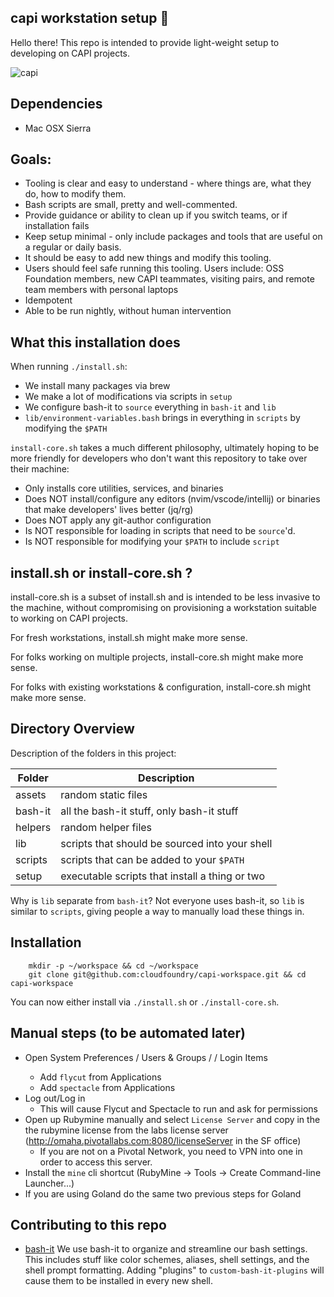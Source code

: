 ## capi workstation setup 🐋

Hello there! This repo is intended to provide light-weight setup to developing on CAPI projects.

![capi](https://im-01.gifer.com/9Y0s.gif)

## Dependencies
* Mac OSX Sierra

## Goals:
* Tooling is clear and easy to understand - where things are, what they do, how to modify them.
* Bash scripts are small, pretty and well-commented.
* Provide guidance or ability to clean up if you switch teams, or if installation fails
* Keep setup minimal - only include packages and tools that are useful on a regular or daily basis.
* It should be easy to add new things and modify this tooling.
* Users should feel safe running this tooling. Users include: OSS Foundation members, new
  CAPI teammates, visiting pairs, and remote team members with personal laptops
* Idempotent
* Able to be run nightly, without human intervention

## What this installation does

When running `./install.sh`:
* We install many packages via brew
* We make a lot of modifications via scripts in `setup`
* We configure bash-it to `source` everything in `bash-it` and `lib`
* `lib/environment-variables.bash` brings in everything in `scripts` by modifying the `$PATH`

`install-core.sh` takes a much different philosophy, ultimately hoping to be more friendly for developers who don't want this repository to take over their machine:
* Only installs core utilities, services, and binaries
* Does NOT install/configure any editors (nvim/vscode/intellij) or binaries that make developers' lives better (jq/rg)
* Does NOT apply any git-author configuration
* Is NOT responsible for loading in scripts that need to be `source`'d.
* Is NOT responsible for modifying your `$PATH` to include `script`

## install.sh or install-core.sh ?

install-core.sh is a subset of install.sh and is intended to be less invasive to the machine, without compromising on provisioning a workstation suitable to working on CAPI projects.

For fresh workstations, install.sh might make more sense.

For folks working on multiple projects, install-core.sh might make more sense.

For folks with existing workstations & configuration, install-core.sh might make more sense.

## Directory Overview

Description of the folders in this project:

Folder      | Description
----------- | -----------
assets      | random static files
bash-it     | all the bash-it stuff, only bash-it stuff
helpers     | random helper files
lib         | scripts that should be sourced into your shell
scripts     | scripts that can be added to your `$PATH`
setup       | executable scripts that install a thing or two

Why is `lib` separate from `bash-it`? Not everyone uses bash-it, so `lib` is similar to `scripts`, giving people a way to manually load these things in.

## Installation

```
    mkdir -p ~/workspace && cd ~/workspace
    git clone git@github.com:cloudfoundry/capi-workspace.git && cd capi-workspace
```

You can now either install via `./install.sh` or `./install-core.sh`.

## Manual steps (to be automated later)
* Open System Preferences / Users & Groups / <user> / Login Items
    * Add `flycut` from Applications
    * Add `spectacle` from Applications
* Log out/Log in
    * This will cause Flycut and Spectacle to run and ask for permissions
* Open up Rubymine manually and select `License Server` and copy in the the rubymine license from the labs license server (http://omaha.pivotallabs.com:8080/licenseServer in the SF office)
  - If you are not on a Pivotal Network, you need to VPN into one in order to access this server.
* Install the `mine` cli shortcut (RubyMine -> Tools -> Create Command-line Launcher...)
* If you are using Goland do the same two previous steps for Goland

## Contributing to this repo
* [bash-it](https://github.com/Bash-it/bash-it) We use bash-it to organize and streamline our bash settings. This includes stuff like color schemes, aliases, shell settings, and the shell prompt formatting. Adding "plugins" to `custom-bash-it-plugins` will cause them to be installed in every new shell.
